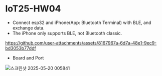 # IoT25-HW04

- Connect esp32 and iPhone(App: Bluetooth Terminal) with BLE, and exchange data.
- The iPhone only supports BLE, not Bluetooth classic.


https://github.com/user-attachments/assets/8167967a-6d7a-48e1-9ec9-bd3053b77ddf


- Board and Port

![스크린샷 2025-05-20 005841](https://github.com/user-attachments/assets/24df8ce5-63ba-4ab8-8c77-93f75cf63560)
